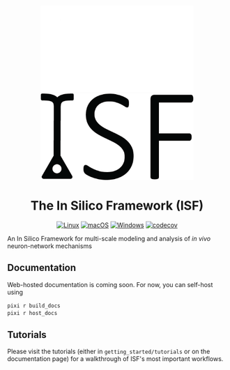 <div align="center">

<img src=./docs/_static/_images/isf-logo-white.png#gh-dark-mode-only width='350'>
<img src=./docs/_static/_images/isf-logo-black.png#gh-light-mode-only width='350'>

# The In Silico Framework (ISF)
[![Linux](https://github.com/mpinb/in_silico_framework/actions/workflows/test-isf-py38-pixi-linux.yml/badge.svg)](https://github.com/mpinb/in_silico_framework/actions/workflows/test-isf-py38-pixi-linux.yml)
[![macOS](https://github.com/mpinb/in_silico_framework/actions/workflows/test-isf-py38-pixi-macos.yml/badge.svg)](https://github.com/mpinb/in_silico_framework/actions/workflows/test-isf-py38-pixi-macos.yml)
[![Windows](https://github.com/mpinb/in_silico_framework/actions/workflows/test-isf-py38-pixi-windows.yml/badge.svg)](https://github.com/mpinb/in_silico_framework/actions/workflows/test-isf-py38-pixi-windows.yml)
[![codecov](https://codecov.io/gh/mpinb/in_silico_framework/graph/badge.svg?token=V4P4QMFM12)](https://codecov.io/gh/mpinb/in_silico_framework)

</div>

An In Silico Framework for multi-scale modeling and analysis of *in vivo* neuron-network mechanisms

## Documentation

Web-hosted documentation is coming soon. For now, you can self-host using

```bash
pixi r build_docs
pixi r host_docs
```

## Tutorials

Please visit the tutorials (either in `getting_started/tutorials` or on the documentation page) for a walkthrough of ISF's most important workflows.